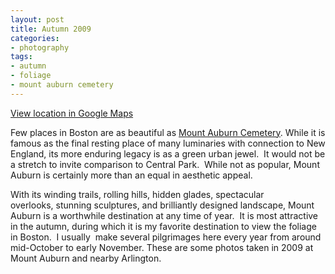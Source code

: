 ```yaml
---
layout: post
title: Autumn 2009
categories:
- photography
tags:
- autumn
- foliage
- mount auburn cemetery
---
```

[View location in Google Maps](http://maps.google.com/maps?q=42.371988364694396,-71.14621639251709)

Few places in Boston are as beautiful as [Mount Auburn Cemetery](http://en.wikipedia.org/wiki/Mount_Auburn_Cemetery). While it is famous as the final resting place of many luminaries with connection to New England, its more enduring legacy is as a green urban jewel.  It would not be a stretch to invite comparison to Central Park.  While not as popular, Mount Auburn is certainly more than an equal in aesthetic appeal.

With its winding trails, rolling hills, hidden glades, spectacular overlooks, stunning sculptures, and brilliantly designed landscape, Mount Auburn is a worthwhile destination at any time of year.  It is most attractive in the autumn, during which it is my favorite destination to view the foliage in Boston.  I usually  make several pilgrimages here every year from around mid-October to early November. These are some photos taken in 2009 at Mount Auburn and nearby Arlington.

